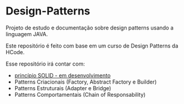 # Design-Patterns

Projeto de estudo e documentação sobre design patterns usando a linguagem JAVA.

Este repositório é feito com base em um curso de Design Patterns da HCode.

Esse repositório irá contar com:
   - [princípio SOLID - em desenvolvimento](https://github.com/viniciuspadovam/Design-Pattern/tree/main/src/br/com/solid)
   - Patterns Criacionais (Factory, Abstract Factory e Builder)
   - Patterns Estruturais (Adapter e Bridge)
   - Patterns Comportamentais (Chain of Responsability)
